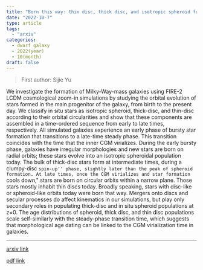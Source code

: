 ```yaml
---
title: "Born this way: thin disc, thick disc, and isotropic spheroid formation in FIRE-2 Milky-Way-mass galaxy simulations"
date: "2022-10-7"
type: article
tags:
  - "arxiv"
categories:
  - dwarf galaxy
  - 2022(year)
  - 10(month)
draft: false
---
```

> First author: Sijie Yu

 We investigate the formation of Milky-Way-mass galaxies using FIRE-2 LCDM
cosmological zoom-in simulations by studying the orbital evolution of stars
formed in the main progenitor of the galaxy, from birth to the present day. We
classify in situ stars as isotropic spheroid, thick-disc, and thin-disc
according to their orbital circularities and show that these components are
assembled in a time-ordered sequence from early to late times, respectively.
All simulated galaxies experience an early phase of bursty star formation that
transitions to a late-time steady phase. This transition coincides with the
time that the inner CGM virializes. During the early bursty phase, galaxies
have irregular morphologies and new stars are born on radial orbits; these
stars evolve into an isotropic spheroidal population today. The bulk of
thick-disc stars form at intermediate times, during a clumpy-disc ``spin-up''
phase, slightly later than the peak of spheroid formation. At late times, once
the CGM virializes and star formation ``cools down," stars are born on circular
orbits within a narrow plane. Those stars mostly inhabit thin discs today.
Broadly speaking, stars with disc-like or spheroid-like orbits today were born
that way. Mergers onto discs and secular processes do affect kinematics in our
simulations, but play only secondary roles in populating thick-disc and in situ
spheroid populations at z=0. The age distributions of spheroid, thick disc, and
thin disc populations scale self-similarly with the steady-phase transition
time, which suggests that morphological age dating can be linked to the CGM
virialization time in galaxies.

---
[arxiv link](http://arxiv.org/abs/2210.03845v1)

[pdf link](http://arxiv.org/pdf/2210.03845v1)